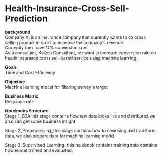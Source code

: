 # Health-Insurance-Cross-Sell-Prediction

**Background** <br/>
Company X, is an insurance company that currently wants to do cross selling product in order to increase the company's revenue. <br/>
Currently they have 12% conversion rate. <br/>
As a consultant, Kaizen Consultant, we want to increase conversion rate on health insurance cross sell-based service using machine learning. <br/>

**Goals** <br/>
Time and Cost Efficiency <br/>

**Objective** <br/>
Machine learning model for filtering survey's target <br/>

**Business Matric** <br/>
Response rate

**Notebooks Structure** <br/>
Stage 1_EDA this stage contains how raw data looks like and distributed,we also can get some business insight.

Stage 2_Preprocessing_this stage contains how to cleansing and transform data, we also prepare data for machine learning model.

Stage 3_Supervised Learning_ this notebook contains training data contains how model trained and evaluated.
